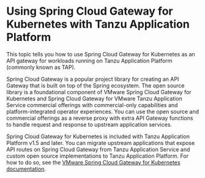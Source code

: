 # Using Spring Cloud Gateway for Kubernetes with Tanzu Application Platform

This topic tells you how to use Spring Cloud Gateway for Kubernetes as an API gateway for
workloads running on Tanzu Application Platform (commonly known as TAP).

Spring Cloud Gateway is a popular project library for creating an API Gateway that is built on top of
the Spring ecosystem.
The open source library is a foundational component of VMware Spring Cloud Gateway for Kubernetes and
Spring Cloud Gateway for VMware Tanzu Application Service commercial offerings
with commercial-only capabilities and platform-integrated operator experiences.
You can use the open source and commercial offerings as a reverse proxy with extra API Gateway
functions to handle request and response to upstream application services.

Spring Cloud Gateway for Kubernetes is included with Tanzu Application Platform v1.5 and later.
You can migrate upstream applications that expose API routes on Spring Cloud Gateway
from Tanzu Application Service and custom open source implementations to Tanzu Application Platform.
For how to do so, see the
[VMware Spring Cloud Gateway for Kubernetes documentation](https://docs.vmware.com/en/VMware-Spring-Cloud-Gateway-for-Kubernetes/2.1/scg-k8s/GUID-guides-tap.html).
